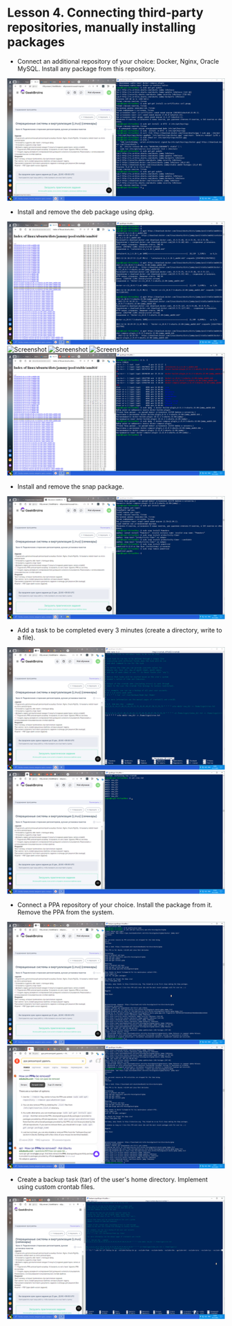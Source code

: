 # Lesson 4. Connecting third-party repositories, manually installing packages

* Connect an additional repository of your choice: Docker, Nginx, Oracle MySQL. Install any package from this repository.

![Screenshot](/ScreenShot/Lesson_4_Task_1.png)

* Install and remove the deb package using dpkg.

![Screenshot](/ScreenShot/Lesson_4_installation_packages_patr_1.png)
![Screenshot](/ScreenShot/Lesson_4_installation_packages_patr_2.png)
![Screenshot](/ScreenShot/Lesson_4_installation_packages_patr_3.png)
![Screenshot](/ScreenShot/Lesson_4_installation_packages_patr_4.png)
![Screenshot](/ScreenShot/Lesson_4_installation_packages_part_5.png)

* Install and remove the snap package.

![Screenshot](/ScreenShot/Lesson_4_installation_snap_package.png)

* Add a task to be completed every 3 minutes (create a directory, write to a file).

![Screenshot](/ScreenShot/Lesson%204_creation_folder_%20Every_3_minutes_part_2.png)
![Screenshot](/ScreenShot/Lesson%204_creation_folder_%20Every_3_minutes_part_1.png)

* Connect a PPA repository of your choice. Install the package from it. Remove the PPA from the system.

![Screenshot](/ScreenShot/Lesson_4_installation_ppa_repository.png)
![Screenshot](/ScreenShot/Lesson%204_application_repository.png)

* Create a backup task (tar) of the user's home directory. Implement using custom crontab files.

![Screenshot](/ScreenShot/Lesson%204_%20Backup%20copy_tar.png)
